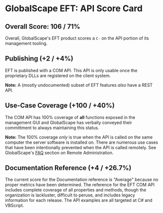 # GlobalScape EFT: API Score Card

## Overall Score: 106 / 71%
Overall, GlobalScape's EFT product scores a `C-` on the API portion of its management tooling.

## Publishing (+2 / +4%)
EFT is published with a COM API. This API is only usable once the proprietary DLLs are registered on the client system.

**Note:** A (mostly undocumented) subset of EFT features *also* have a REST API.

## Use-Case Coverage (+100 / +40%)
The COM API has 100% coverage of **all** functions exposed in the management GUI and GlobalScape has verbally conveyed their committment to always maintaining this status.

**Note:** The 100% coverage *only* is true when the API is called on the same computer the server software is installed on. There are numerous use cases that have been intentionally prevented when the API is called remotely. See GlobalScape's [FAQ](http://help.globalscape.com/help/eft7-2/mergedprojects/eft/remote_administration.htm#FAQsAboutRemoteAdministration) section on Remote Administration.

## Documentation Reference (+4 / +26.7%)
The current score for the Documentation reference is "Average" because no proper metrics have been determined. 
The reference for the EFT COM API includes complete coverage of all properties and methods, though the organization is lackluster, difficult to peruse, and includes legacy information for each release.  The API examples are all targeted at C# and VBScript.
